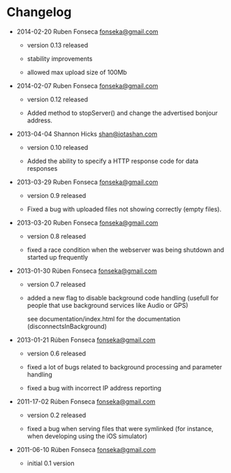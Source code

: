 # Changelog

- 2014-02-20 Ruben Fonseca <fonseka@gmail.com>

    * version 0.13 released

    * stability improvements

    * allowed max upload size of 100Mb

- 2014-02-07 Ruben Fonseca <fonseka@gmail.com>

    * version 0.12 released

    * Added method to stopServer() and change the advertised bonjour address.

- 2013-04-04 Shannon Hicks <shan@iotashan.com>

    * version 0.10 released

    * Added the ability to specify a HTTP response code for data responses

- 2013-03-29 Ruben Fonseca <fonseka@gmail.com>

    * version 0.9 released

    * Fixed a bug with uploaded files not showing correctly (empty files).

- 2013-03-20 Ruben Fonseca <fonseka@gmail.com>

    * version 0.8 released

    * fixed a race condition when the webserver was being shutdown and started up frequently

- 2013-01-30 Rúben Fonseca <fonseka@gmail.com>

    * version 0.7 released

    * added a new flag to disable background code handling
      (usefull for people that use background services like Audio or GPS)

      see documentation/index.html for the documentation (disconnectsInBackground)

- 2013-01-21 Rúben Fonseca <fonseka@gmail.com>

    * version 0.6 released

    * fixed a lot of bugs related to background processing and parameter handling

    * fixed a bug with incorrect IP address reporting


- 2011-17-02 Rúben Fonseca <fonseka@gmail.com>

    * version 0.2 released

    * fixed a bug when serving files that were symlinked (for instance, when
      developing using the iOS simulator)

- 2011-06-10 Rúben Fonseca <fonseka@gmail.com>

    * initial 0.1 version
